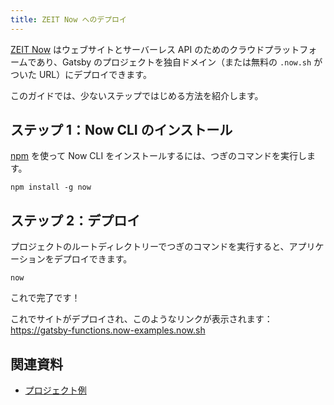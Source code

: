 ```yaml
---
title: ZEIT Now へのデプロイ
---
```


[ZEIT Now](https://zeit.co/now) はウェブサイトとサーバーレス API のためのクラウドプラットフォームであり、Gatsby のプロジェクトを独自ドメイン（または無料の `.now.sh` がついた URL）にデプロイできます。

このガイドでは、少ないステップではじめる方法を紹介します。

## ステップ 1：Now CLI のインストール

[npm](https://www.npmjs.com/) を使って Now CLI をインストールするには、つぎのコマンドを実行します。

```shell
npm install -g now
```

## ステップ 2：デプロイ

プロジェクトのルートディレクトリーでつぎのコマンドを実行すると、アプリケーションをデプロイできます。

```shell
now
```

これで完了です！

これでサイトがデプロイされ、このようなリンクが表示されます：https://gatsby-functions.now-examples.now.sh

## 関連資料

- [プロジェクト例](https://github.com/zeit/now/tree/master/examples/gatsby)
